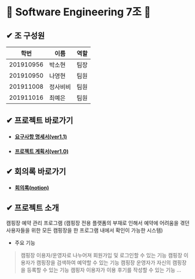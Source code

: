 # 🐥 Software Engineering 7조 🐥

## ✔ 조 구성원
학번 | 이름 | 역할
-- | -- | --
201910956 | 박소현 | 팀장
201910950 | 나영현 | 팀원
201911008 | 정사비비 | 팀원
201911016 | 최예은 | 팀원

## ✔ 프로젝트 바로가기
* #### [요구사항 명세서(ver1.1)](https://github.com/thgus5335/SE_project/blob/main/%EC%9A%94%EA%B5%AC%EC%82%AC%ED%95%AD%20%EB%AA%85%EC%84%B8%EC%84%9C/%EC%9A%94%EA%B5%AC%EC%82%AC%ED%95%AD%20%EB%AA%85%EC%84%B8%EC%84%9C%20ver1.1.docx)
* #### [프로젝트 계획서(ver1.0)](https://github.com/thgus5335/SE_project/blob/main/%ED%94%84%EB%A1%9C%EC%A0%9D%ED%8A%B8%20%EA%B3%84%ED%9A%8D%EC%84%9C/%ED%94%84%EB%A1%9C%EC%A0%9D%ED%8A%B8%20%EA%B3%84%ED%9A%8D%EC%84%9C%20ver1.0.doc)

## ✔ 회의록 바로가기
* #### [회의록(notion)](https://www.notion.so/41e8083360b14e15939b93191e890a1e)

## ✔ 프로젝트 소개
캠핑장 예약 관리 프로그램
(캠핑장 전용 플랫폼의 부재로 인해서 예약에 어려움을 겪던 사용자들을 위한
모든 캠핑장을 한 프로그램 내에서 확인이 가능한 시스템)
* 주요 기능
 > 캠핑장 이용자/운영자로 나누어져 회원가입 및 로그인할 수 있는 기능
 > 캠핑장 이용자가 캠핑장을 검색하여 예약할 수 있는 기능
 > 캠핑장 운영자가 자신의 캠핑장을 등록할 수 있는 기능
 > 캠핑자 이용자가 이용 후기를 작성할 수 있는 기능
 > ...



